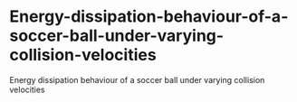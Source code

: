 # Energy-dissipation-behaviour-of-a-soccer-ball-under-varying-collision-velocities
Energy dissipation behaviour of a soccer ball under varying collision velocities
